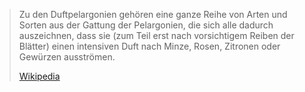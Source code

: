 > Zu den Duftpelargonien gehören eine ganze Reihe von Arten und Sorten aus der Gattung der Pelargonien, die sich alle dadurch auszeichnen, dass sie (zum Teil erst nach vorsichtigem Reiben der Blätter) einen intensiven Duft nach Minze, Rosen, Zitronen oder Gewürzen ausströmen.
>
> [Wikipedia](https://de.wikipedia.org/wiki/Duftpelargonie)